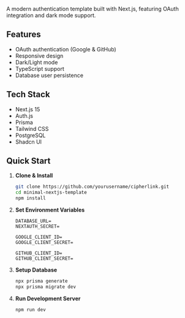
A modern authentication template built with Next.js, featuring OAuth integration and dark mode support.

## Features

- OAuth authentication (Google & GitHub)
- Responsive design
- Dark/Light mode
- TypeScript support
- Database user persistence

## Tech Stack

- Next.js 15
- Auth.js
- Prisma
- Tailwind CSS
- PostgreSQL
- Shadcn UI

## Quick Start

1. **Clone & Install**
   ```bash
   git clone https://github.com/yourusername/cipherlink.git
   cd minimal-nextjs-template
   npm install
   ```

2. **Set Environment Variables**
   ```env
   DATABASE_URL= 
   NEXTAUTH_SECRET=
   
   GOOGLE_CLIENT_ID=
   GOOGLE_CLIENT_SECRET=
   
   GITHUB_CLIENT_ID=
   GITHUB_CLIENT_SECRET=
   ```

3. **Setup Database**
   ```bash
   npx prisma generate
   npx prisma migrate dev
   ```

4. **Run Development Server**
   ```bash
   npm run dev
   ```

